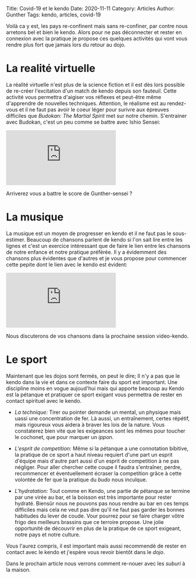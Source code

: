 Title: Covid-19 et le kendo
Date: 2020-11-11
Category: Articles
Author: Gunther
Tags: kendo, articles, covid-19

Voilà ca y est, les pays re-confinent mais sans re-confiner, par contre nous arretons bel et bien le kendo. Alors pour ne pas déconnecter et rester en connexion avec la pratique je propose ces quelques activités qui vont vous rendre plus fort que jamais lors du retour au dojo.


# La realité virtuelle

La réalité virtuelle n'est plus de la science fiction et il est dès lors possible de re-créer l'excitation d'un match de kendo depuis son fauteuil. Cette activité vous permettra d'aigiser vos réflexes et peut-être même d'apprendre de nouvelles techniques. Attention, le réalisme est au rendez-vous et il ne faut pas avoir le coeur léger pour surivre aux épreuves difficiles que _Budokan: The Martial Spirit_ met sur notre chemin. S'entrainer avec Budokan, c'est un peu comme se battre avec Ishio Sensei:

<iframe class="yt embed" src="https://www.youtube.com/embed/8bquYoCYvhs&t" frameborder="0" allowfullscreen>
</iframe>

Arriverez vous a battre le score de Gunther-sensei ?


# La musique

La musique est un moyen de progresser en kendo et il ne faut pas le sous-estimer. Beaucoup de chansons parlent de kendo si l'on sait lire entre les lignes et c'est un exercice intéressant que de faire le lien entre les chansons de notre enfance et notre pratique préférée. Il y a évidemment des chansons plus évidentes que d'autres et je vous propose pour commencer cette pepite dont le lien avec le kendo est évident:

<iframe class="yt embed" src="https://www.youtube.com/embed/RG7bINW6soU" frameborder="0" allowfullscreen>
</iframe>

Nous discuterons de vos chansons dans la prochaine session video-kendo.


# Le sport

Maintenant que les dojos sont fermés, on peut le dire; Il n'y a pas que le kendo dans la vie et dans ce contexte faire du sport est important. Une discipline moins en vogue aujoud'hui mais qui apporte beacoup au Kendo est la pétanque et pratiquer ce sport exigant vous permettra de rester en contact spirituel avec le kendo.

- _La technique:_ Tirer ou pointer demande un mental, un physique mais uassi une concentration de fer. Là aussi, un entraînement, certes répétif, mais rigoureux vous aidera à braver les lois de la nature. Vous constaterez bien vite que les exigeances sont les mêmes pour toucher le cochonet, que pour marquer un _ippon_.

- _L'esprit de competition:_ Même si la pétanque a une connotation bibitive, la pratique de ce sport a haut niveau requiert d'une part un esprit d'équipe mais d'autre part aussi d'un esprit de competition à ne pas négliger. Pour aller chercher cette coupe il faudra s'entraîner, perdre, recommencer et éventuellement écraser la competition grâce à cette volontée de fer que la pratique du _budo_ nous inculque.

- _L'hydratation:_ Tout comme en Kendo, une partie de pétanque se termine par une virée au bar, et la boisson est très importante pour rester hydraté. Biensûr nous ne pouvons pas nous rendre au bar en ces temps difficiles mais cela ne veut pas dire qu'il ne faut pas garder les bonnes habitudes du lever de coude. Vour pourrez pour se faire charger vôtre frigo des meilleurs brassins que ce terroire propose. Une jolie opportunité de découvrir en plus de la pratique de ce sport exigeant, notre pays et notre culture.


Vous l'aurez compris, il est important mais aussi recommendé de rester en contact avec le kendo et j'espère vous revoir bientôt dans le _dojo_.

Dans le prochain article nous verrons comment re-nouer avec les _suburi_ à la maison.